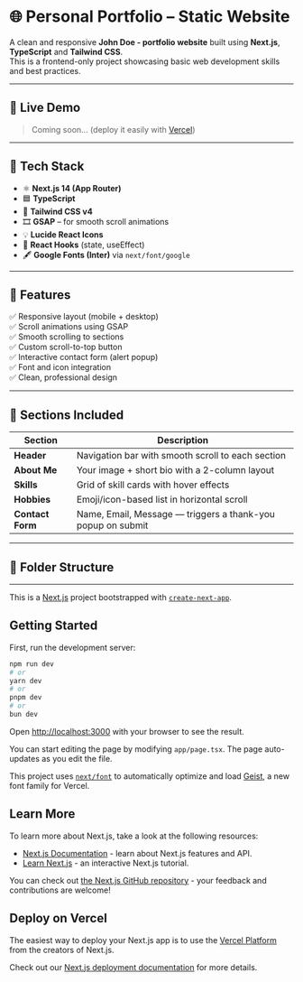 # 🌐 Personal Portfolio – Static Website

A clean and responsive **John Doe -  portfolio website** built using **Next.js**, **TypeScript** and **Tailwind CSS**.  
This is a frontend-only project showcasing basic web development skills and best practices.

---

## 📸 Live Demo

> Coming soon... (deploy it easily with [Vercel](https://vercel.com))

---

## 🚀 Tech Stack

- ⚛️ **Next.js 14 (App Router)**
- 🟦 **TypeScript**
- 🎨 **Tailwind CSS v4**
- 🎞 **GSAP** – for smooth scroll animations
- 💡 **Lucide React Icons**
- 💬 **React Hooks** (state, useEffect)
- 🖋 **Google Fonts (Inter)** via `next/font/google`

---

## 📁 Features

✅ Responsive layout (mobile + desktop)  
✅ Scroll animations using GSAP  
✅ Smooth scrolling to sections  
✅ Custom scroll-to-top button  
✅ Interactive contact form (alert popup)  
✅ Font and icon integration  
✅ Clean, professional design

---

## 🧱 Sections Included

| Section       | Description                                                  |
|---------------|--------------------------------------------------------------|
| **Header**     | Navigation bar with smooth scroll to each section            |
| **About Me**   | Your image + short bio with a 2-column layout                |
| **Skills**     | Grid of skill cards with hover effects                       |
| **Hobbies**    | Emoji/icon-based list in horizontal scroll                   |
| **Contact Form** | Name, Email, Message — triggers a thank-you popup on submit |

---

## 📂 Folder Structure

---------------------------------------------------------------------------------------------------------------------------------------------------------

This is a [Next.js](https://nextjs.org) project bootstrapped with [`create-next-app`](https://nextjs.org/docs/app/api-reference/cli/create-next-app).

## Getting Started

First, run the development server:

```bash
npm run dev
# or
yarn dev
# or
pnpm dev
# or
bun dev
```

Open [http://localhost:3000](http://localhost:3000) with your browser to see the result.

You can start editing the page by modifying `app/page.tsx`. The page auto-updates as you edit the file.

This project uses [`next/font`](https://nextjs.org/docs/app/building-your-application/optimizing/fonts) to automatically optimize and load [Geist](https://vercel.com/font), a new font family for Vercel.

## Learn More

To learn more about Next.js, take a look at the following resources:

- [Next.js Documentation](https://nextjs.org/docs) - learn about Next.js features and API.
- [Learn Next.js](https://nextjs.org/learn) - an interactive Next.js tutorial.

You can check out [the Next.js GitHub repository](https://github.com/vercel/next.js) - your feedback and contributions are welcome!

## Deploy on Vercel

The easiest way to deploy your Next.js app is to use the [Vercel Platform](https://vercel.com/new?utm_medium=default-template&filter=next.js&utm_source=create-next-app&utm_campaign=create-next-app-readme) from the creators of Next.js.

Check out our [Next.js deployment documentation](https://nextjs.org/docs/app/building-your-application/deploying) for more details.
